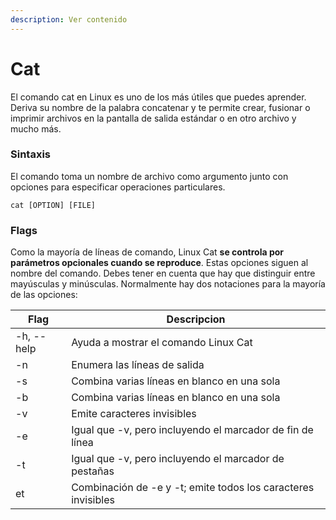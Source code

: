 ```yaml
---
description: Ver contenido
---
```


# Cat

El comando cat en Linux es uno de los más útiles que puedes aprender. Deriva su nombre de la palabra concatenar y te permite crear, fusionar o imprimir archivos en la pantalla de salida estándar o en otro archivo y mucho más.

### Sintaxis

El comando toma un nombre de archivo como argumento junto con opciones para especificar operaciones particulares.

```
cat [OPTION] [FILE]
```

### Flags

Como la mayoría de líneas de comando, Linux Cat **se controla por parámetros opcionales cuando se reproduce**. Estas opciones siguen al nombre del comando. Debes tener en cuenta que hay que distinguir entre mayúsculas y minúsculas. Normalmente hay dos notaciones para la mayoría de las opciones:

| Flag       | Descripcion                                                   |
| ---------- | ------------------------------------------------------------- |
| -h, --help | Ayuda a mostrar el comando Linux Cat                          |
| -n         | Enumera las líneas de salida                                  |
| -s         | Combina varias líneas en blanco en una sola                   |
| -b         | Combina varias líneas en blanco en una sola                   |
| -v         | Emite caracteres invisibles                                   |
| -e         | Igual que -v, pero incluyendo el marcador de fin de línea     |
| -t         | Igual que -v, pero incluyendo el marcador de pestañas         |
| et         | Combinación de -e y -t; emite todos los caracteres invisibles |

